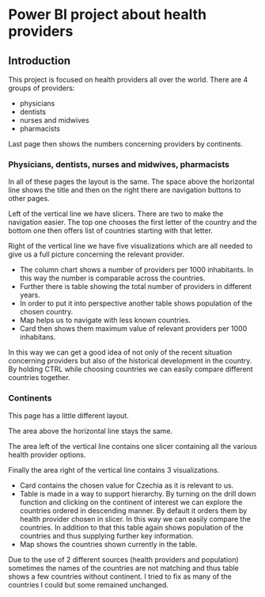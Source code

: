 # Power BI project about health providers
## Introduction
This project is focused on health providers all over the world. There are 4 groups of providers:
* physicians
* dentists
* nurses and midwives
* pharmacists

Last page then shows the numbers concerning providers by continents.

### Physicians, dentists, nurses and midwives, pharmacists
In all of these pages the layout is the same. The space above the horizontal line shows the title and then on the right there are navigation buttons to other pages.

Left of the vertical line we have slicers. There are two to make the navigation easier. The top one chooses the first letter of the country and the bottom one then offers list of countries starting with that letter. 

Right of the vertical line we have five visualizations which are all needed to give us a full picture concerning the relevant provider. 
* The column chart shows a number of providers per 1000 inhabitants. In this way the number is comparable across the countries. 
* Further there is table showing the total number of providers in different years. 
* In order to put it into perspective another table shows population of the chosen country.
* Map helps us to navigate with less known countries.
* Card then shows them maximum value of relevant providers per 1000 inhabitans.

In this way we can get a good idea of not only of the recent situation concerning providers but also of the historical development in the country.
By holding CTRL while choosing countries we can easily compare different countries together.

### Continents
This page has a little different layout. 

The area above the horizontal line stays the same.

The area left of the vertical line contains one slicer containing all the various health provider options.

Finally the area right of the vertical line contains 3 visualizations.
* Card contains the chosen value for Czechia as it is relevant to us.
* Table is made in a way to support hierarchy. By turning on the drill down function and clicking on the continent of interest we can explore the countries ordered in descending manner. By default it orders them by health provider chosen in slicer. In this way we can easily compare the countries. In addition to that this table again shows population of the countries and thus supplying further key information.
* Map shows the countries shown currently in the table.

Due to the use of 2 different sources (health providers and population) sometimes the names of the countries are not matching and thus table shows a few countries without continent. I tried to fix as many of the countries I could but some remained unchanged.
